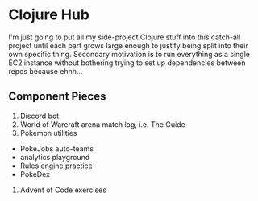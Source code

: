 # Clojure Hub

I'm just going to put all my side-project Clojure stuff into this catch-all project until each part grows large enough to justify being split into their own specific thing. Secondary motivation is to run everything as a single EC2 instance without bothering trying to set up dependencies between repos because ehhh...


## Component Pieces

1. Discord bot
1. World of Warcraft arena match log, i.e. The Guide
1. Pokemon utilities
  - PokeJobs auto-teams
  - analytics playground
  - Rules engine practice
  - PokeDex
1. Advent of Code exercises
